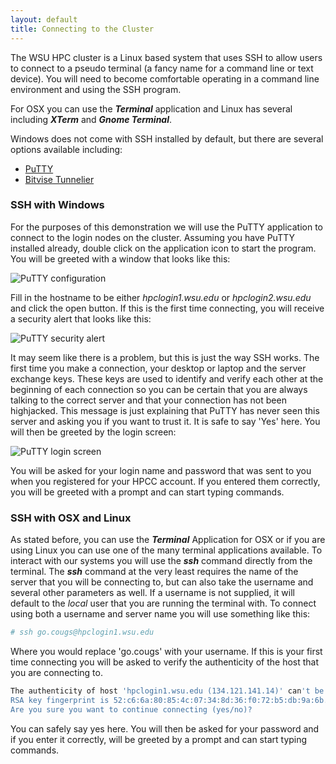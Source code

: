 ```yaml
---
layout: default
title: Connecting to the Cluster
---
```


The WSU HPC cluster is a Linux based system that uses SSH to allow users to connect to a pseudo terminal (a fancy name for a command line or text device).  You will need to become comfortable operating in a command line environment and using the SSH program.  

For OSX you can use the ***Terminal*** application and Linux has several including ***XTerm*** and ***Gnome Terminal***.  

Windows does not come with SSH installed by default, but there are several options available including:

* [PuTTY](http://www.chiark.greenend.org.uk/~sgtatham/putty/download.html)
* [Bitvise Tunnelier](http://www.bitvise.com/download-area)

### SSH with Windows

For the purposes of this demonstration we will use the PuTTY application to connect to the login nodes on the cluster.  Assuming you have PuTTY installed already, double click on the application icon to start the program.  You will be greeted with a window that looks like this:

![PuTTY configuration](https://dl.dropboxusercontent.com/u/108911615/docimages/putty_configuration.png)

Fill in the hostname to be either *hpclogin1.wsu.edu* or *hpclogin2.wsu.edu* and click the open button.  If this is the first time connecting, you will receive a security alert that looks like this:

![PuTTY security alert](https://dl.dropboxusercontent.com/u/108911615/docimages/putty_security_alert.png)

It may seem like there is a problem, but this is just the way SSH works.  The first time you make a connection, your desktop or laptop and the server exchange keys.  These keys are used to identify and verify each other at the beginning of each connection so you can be certain that you are always talking to the correct server and that your connection has not been highjacked.  This message is just explaining that PuTTY has never seen this server and asking you if you want to trust it.  It is safe to say 'Yes' here.  You will then be greeted by the login screen:

![PuTTY login screen](https://dl.dropboxusercontent.com/u/108911615/docimages/putty_login_screen.png)

You will be asked for your login name and password that was sent to you when you registered for your HPCC account.  If you entered them correctly, you will be greeted with a prompt and can start typing commands.

### SSH with OSX and Linux

As stated before, you can use the ***Terminal*** Application for OSX or if you are using Linux you can use one of the many terminal applications available.  To interact with our systems you will use the ***ssh*** command directly from the terminal.  The ***ssh*** command at the very least requires the name of the server that you will be connecting to, but can also take the username and several other parameters as well.  If a username is not supplied, it will default to the *local* user that you are running the terminal with.  To connect using both a username and server name you will use something like this:

```sh
# ssh go.cougs@hpclogin1.wsu.edu
```

Where you would replace 'go.cougs' with your username.  If this is your first time connecting you will be asked to verify the authenticity of the host that you are connecting to.

```sh
The authenticity of host 'hpclogin1.wsu.edu (134.121.141.14)' can't be established.
RSA key fingerprint is 52:c6:6a:80:85:4c:07:34:8d:36:f0:72:b5:db:9a:6b.
Are you sure you want to continue connecting (yes/no)?
```

You can safely say yes here.  You will then be asked for your password and if you enter it correctly, will be greeted by a prompt and can start typing commands.
